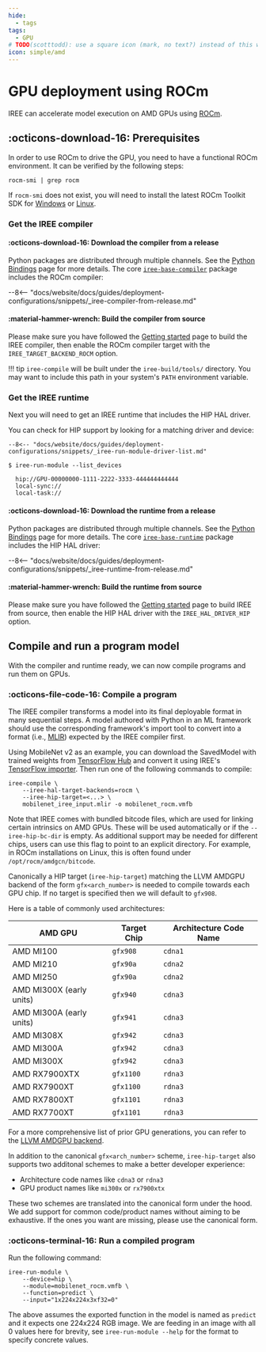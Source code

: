 ```yaml
---
hide:
  - tags
tags:
  - GPU
# TODO(scotttodd): use a square icon (mark, no text?) instead of this wide one?
icon: simple/amd
---
```


# GPU deployment using ROCm

IREE can accelerate model execution on AMD GPUs using
[ROCm](https://www.amd.com/en/graphics/servers-solutions-rocm).

## :octicons-download-16: Prerequisites

In order to use ROCm to drive the GPU, you need to have a functional ROCm
environment. It can be verified by the following steps:

``` shell
rocm-smi | grep rocm
```

If `rocm-smi` does not exist, you will need to install the latest ROCm Toolkit
SDK for
[Windows](https://rocm.docs.amd.com/en/latest/deploy/windows/quick_start.html)
or [Linux](https://rocm.docs.amd.com/en/latest/deploy/linux/quick_start.html).

### Get the IREE compiler

#### :octicons-download-16: Download the compiler from a release

Python packages are distributed through multiple channels. See the
[Python Bindings](../../reference/bindings/python.md) page for more details.
The core [`iree-base-compiler`](https://pypi.org/project/iree-base-compiler/)
package includes the ROCm compiler:

--8<-- "docs/website/docs/guides/deployment-configurations/snippets/_iree-compiler-from-release.md"

#### :material-hammer-wrench: Build the compiler from source

Please make sure you have followed the
[Getting started](../../building-from-source/getting-started.md) page to build
the IREE compiler, then enable the ROCm compiler target with the
`IREE_TARGET_BACKEND_ROCM` option.

!!! tip
    `iree-compile` will be built under the `iree-build/tools/` directory. You
    may want to include this path in your system's `PATH` environment variable.

### Get the IREE runtime

Next you will need to get an IREE runtime that includes the HIP HAL driver.

You can check for HIP support by looking for a matching driver and device:

```console hl_lines="4"
--8<-- "docs/website/docs/guides/deployment-configurations/snippets/_iree-run-module-driver-list.md"
```

```console hl_lines="3"
$ iree-run-module --list_devices

  hip://GPU-00000000-1111-2222-3333-444444444444
  local-sync://
  local-task://
```

#### :octicons-download-16: Download the runtime from a release

Python packages are distributed through multiple channels. See the
[Python Bindings](../../reference/bindings/python.md) page for more details.
The core [`iree-base-runtime`](https://pypi.org/project/iree-base-runtime/)
package includes the HIP HAL driver:

--8<-- "docs/website/docs/guides/deployment-configurations/snippets/_iree-runtime-from-release.md"

#### :material-hammer-wrench: Build the runtime from source

Please make sure you have followed the
[Getting started](../../building-from-source/getting-started.md) page to build
IREE from source, then enable the HIP HAL driver with the `IREE_HAL_DRIVER_HIP`
option.

## Compile and run a program model

With the compiler and runtime ready, we can now compile programs and run them
on GPUs.

### :octicons-file-code-16: Compile a program

The IREE compiler transforms a model into its final deployable format in many
sequential steps. A model authored with Python in an ML framework should use the
corresponding framework's import tool to convert into a format (i.e.,
[MLIR](https://mlir.llvm.org/)) expected by the IREE compiler first.

Using MobileNet v2 as an example, you can download the SavedModel with trained
weights from
[TensorFlow Hub](https://tfhub.dev/google/tf2-preview/mobilenet_v2/classification)
and convert it using IREE's
[TensorFlow importer](../ml-frameworks/tensorflow.md). Then run one of the
following commands to compile:

```shell hl_lines="2-5"
iree-compile \
    --iree-hal-target-backends=rocm \
    --iree-hip-target=<...> \
    mobilenet_iree_input.mlir -o mobilenet_rocm.vmfb
```

Note that IREE comes with bundled bitcode files, which are used for linking
certain intrinsics on AMD GPUs. These will be used automatically or if the
`--iree-hip-bc-dir` is empty. As additional support may be needed for
different chips, users can use this flag to point to an explicit directory.
For example, in ROCm installations on Linux, this is often found under
`/opt/rocm/amdgcn/bitcode`.

Canonically a HIP target (`iree-hip-target`) matching the LLVM AMDGPU backend
of the form `gfx<arch_number>` is needed to compile towards each GPU chip.
If no target is specified then we will default to `gfx908`.

Here is a table of commonly used architectures:

| AMD GPU                  | Target Chip | Architecture Code Name
| ------------------------ | ----------- | ----------------------
| AMD MI100                | `gfx908`    | `cdna1`
| AMD MI210                | `gfx90a`    | `cdna2`
| AMD MI250                | `gfx90a`    | `cdna2`
| AMD MI300X (early units) | `gfx940`    | `cdna3`
| AMD MI300A (early units) | `gfx941`    | `cdna3`
| AMD MI308X               | `gfx942`    | `cdna3`
| AMD MI300A               | `gfx942`    | `cdna3`
| AMD MI300X               | `gfx942`    | `cdna3`
| AMD RX7900XTX            | `gfx1100`   | `rdna3`
| AMD RX7900XT             | `gfx1100`   | `rdna3`
| AMD RX7800XT             | `gfx1101`   | `rdna3`
| AMD RX7700XT             | `gfx1101`   | `rdna3`

For a more comprehensive list of prior GPU generations, you can refer to the
[LLVM AMDGPU backend](https://llvm.org/docs/AMDGPUUsage.html#processors).

In addition to the canonical `gfx<arch_number>` scheme, `iree-hip-target` also
supports two additonal schemes to make a better developer experience:

* Architecture code names like `cdna3` or `rdna3`
* GPU product names like `mi300x` or `rx7900xtx`

These two schemes are translated into the canonical form under the hood.
We add support for common code/product names without aiming to be exhaustive.
If the ones you want are missing, please use the canonical form.

### :octicons-terminal-16: Run a compiled program

Run the following command:

``` shell hl_lines="2"
iree-run-module \
    --device=hip \
    --module=mobilenet_rocm.vmfb \
    --function=predict \
    --input="1x224x224x3xf32=0"
```

The above assumes the exported function in the model is named as `predict` and
it expects one 224x224 RGB image. We are feeding in an image with all 0 values
here for brevity, see `iree-run-module --help` for the format to specify
concrete values.
